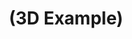---
layout: default
title: "(3D Example)"
parent: "(Unreal BluePrint 🌠)"
has_children: true
nav_order: 3
---